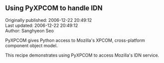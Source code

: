 ## Using PyXPCOM to handle IDN  
Originally published: 2006-12-22 20:49:12  
Last updated: 2006-12-22 20:49:12  
Author: Sanghyeon Seo  
  
PyXPCOM gives Python access to Mozilla's XPCOM, cross-platform component object model.

This recipe demonstrates using PyXPCOM to access Mozilla's IDN service.